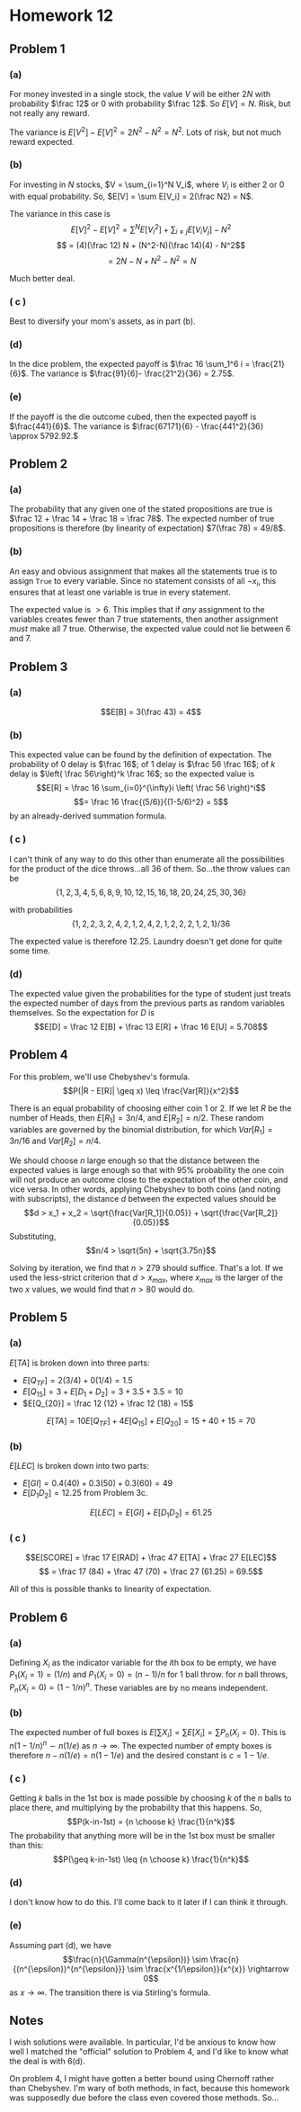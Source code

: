 # Homework 12
## Problem 1
### (a)
For money invested in a single stock, the value $V$ will be either $2N$ with probability $\frac 12$ or $0$ with probability $\frac 12$. So $E[V] = N$. Risk, but not really any reward.

The variance is $E[V^2]-E[V]^2 = 2N^2 - N^2 = N^2$. Lots of risk, but not much reward expected.

### (b)
For investing in $N$ stocks, $V = \sum_{i=1}^N V_i$, where $V_i$ is either 2 or 0 with equal probability. So, $E[V] = \sum E[V_i] = 2(\frac N2) = N$.

The variance in this case is
$$E[V]^2 - E[V]^2 = \sum^N E[V_i^2] + \sum_{i\not= j} E[V_i V_j] - N^2$$
$$ = (4)(\frac 12) N + (N^2-N)(\frac 14)(4) - N^2$$
$$ = 2N - N + N^2 - N^2 = N$$

Much better deal.

### ( c )
Best to diversify your mom's assets, as in part (b).

### (d)
In the dice problem, the expected payoff is $\frac 16 \sum_1^6 i = \frac{21}{6}$. The variance is $\frac{91}{6}- \frac{21^2}{36} = 2.75$.

### (e)
If the payoff is the die outcome cubed, then the expected payoff is $\frac{441}{6}$. The variance is $\frac{67171}{6} - \frac{441^2}{36} \approx 5792.92.$

## Problem 2
### (a)
The probability that any given one of the stated propositions are true is $\frac 12 + \frac 14 + \frac 18 = \frac 78$. The expected number of true propositions is therefore (by linearity of expectation) $7(\frac 78) = 49/8$.

### (b)
An easy and obvious assignment that makes all the statements true is to assign `True` to every variable. Since no statement consists of all $\neg x_i$, this ensures that at least one variable is true in every statement.

The expected value is $> 6$. This implies that if *any* assignment to the variables creates fewer than 7 true statements, then another assignment *must* make all 7 true. Otherwise, the expected value could not lie between 6 and 7.

## Problem 3
### (a)
$$E[B] = 3(\frac 43) = 4$$

### (b)
This expected value can be found by the definition of expectation. The probability of $0$ delay is $\frac 16$; of $1$ delay is $\frac 56 \frac 16$; of $k$ delay is $\left( \frac 56\right)^k \frac 16$; so the expected value is
$$E[R] = \frac 16 \sum_{i=0}^{\infty}i \left( \frac 56 \right)^i$$
$$= \frac 16 \frac{(5/6)}{(1-5/6)^2} = 5$$
by an already-derived summation formula.

### ( c )
I can't think of any way to do this other than enumerate all the possibilities for the product of the dice throws...all 36 of them. So...the throw values can be
$$\left\{ 1,2,3,4,5,6,8,9,10,12,15,16,18,20,24,25,30,36 \right\}$$

with probabilities
$$\left\{ 1,2,2,3,2,4,2,1,2,4,2,1,2,2,2,1,2,1\right\}/36$$

The expected value is therefore $12.25$. Laundry doesn't get done for quite some time.

### (d)
The expected value given the probabilities for the type of student just treats the expected number of days from the previous parts as random variables themselves. So the expectation for $D$ is
$$E[D] = \frac 12 E[B] + \frac 13 E[R] + \frac 16 E[U] = 5.708$$

## Problem 4
For this problem, we'll use Chebyshev's formula.
$$P(|R - E[R]| \geq x) \leq \frac{Var[R]}{x^2}$$

There is an equal probability of choosing either coin 1 or 2. If we let $R$ be the number of Heads, then $E[R_1] = 3n/4$, and $E[R_2] = n/2$. These random variables are governed by the binomial distribution, for which $Var[R_1] = 3n/16$ and $Var[R_2] = n/4$.

We should choose $n$ large enough so that the distance between the expected values is large enough so that with 95% probability the one coin will not produce an outcome close to the expectation of the other coin, and vice versa. In other words, applying Chebyshev to both coins (and noting with subscripts), the distance $d$ between the expected values should be
$$d > x_1 + x_2 = \sqrt{\frac{Var[R_1]}{0.05}} + \sqrt{\frac{Var[R_2]}{0.05}}$$
Substituting,
$$n/4 > \sqrt{5n} + \sqrt{3.75n}$$

Solving by iteration, we find that $n > 279$ should suffice. That's a lot. If we used the less-strict criterion that $d > x_{max}$, where $x_{max}$ is the larger of the two $x$ values, we would find that $n > 80$ would do.

## Problem 5
### (a)
$E[TA]$ is broken down into three parts:
  * $E[Q_{TF}] = 2(3/4) + 0(1/4) = 1.5$
  * $E[Q_{15}] = 3 + E[D_1 + D_2] = 3 + 3.5 + 3.5 = 10$
  * $E[Q_{20}] = \frac 12 (12) + \frac 12 (18) = 15$

$$E[TA] = 10 E[Q_{TF}] + 4E[Q_{15}] + E[Q_{20}] = 15 + 40 + 15 = 70$$

### (b)
$E[LEC]$ is broken down into two parts:
  * $E[GI] = 0.4(40) + 0.3(50) + 0.3(60) = 49$
  * $E[D_1D_2] = 12.25$ from Problem 3c.

$$E[LEC] = E[GI] + E[D_1D_2] = 61.25$$

### ( c )
$$E[SCORE] = \frac 17 E[RAD] + \frac 47 E[TA] + \frac 27 E[LEC]$$
$$ = \frac 17 (84) + \frac 47 (70) + \frac 27 (61.25) = 69.5$$

All of this is possible thanks to linearity of expectation.

## Problem 6
### (a)
Defining $X_i$ as the indicator variable for the $i$th box to be empty, we have $P_1(X_i = 1) = (1/n)$ and $P_1(X_i = 0) = (n-1)/n$ for 1 ball throw. for $n$ ball throws, $P_n(X_i = 0) = (1-1/n)^n$. These variables are by no means independent.

### (b)
The expected number of full boxes is $E[\sum X_i] = \sum E[X_i] = \sum P_n(X_i = 0)$. This is $n(1-1/n)^n \sim n(1/e)$ as $n \rightarrow \infty$. The expected number of empty boxes is therefore $n - n(1/e) = n(1-1/e)$ and the desired constant is $c = 1-1/e$.

### ( c )
Getting $k$ balls in the 1st box is made possible by choosing $k$ of the $n$ balls to place there, and multiplying by the probability that this happens. So,
$$P(k-in-1st) = {n \choose k} \frac{1}{n^k}$$
The probability that anything more will be in the 1st box must be smaller than this:
$$P(\geq k-in-1st) \leq {n \choose k} \frac{1}{n^k}$$

### (d)
I don't know how to do this. I'll come back to it later if I can think it through.

### (e)
Assuming part (d), we have
$$\frac{n}{\Gamma(n^{\epsilon})} \sim \frac{n}{(n^{\epsilon})^{n^{\epsilon}}} \sim \frac{x^{1/\epsilon}}{x^{x}} \rightarrow 0$$
as $x \rightarrow \infty$. The transition there is via Stirling's formula.


## Notes
I wish solutions were available. In particular, I'd be anxious to know how well I matched the "official" solution to Problem 4, and I'd like to know what the deal is with 6(d).

On problem 4, I might have gotten a better bound using Chernoff rather than Chebyshev. I'm wary of both methods, in fact, because this homework was supposedly due before the class even covered those methods. So...
